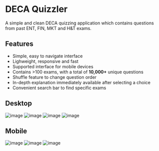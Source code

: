 # DECA Quizzler
A simple and clean DECA quizzing application which contains questions from past ENT, FIN, MKT and H&T exams. 

## Features
- Simple, easy to navigate interface
- Lighweight, responsive and fast
- Supported interface for mobile devices
- Contains >100 exams, with a total of **10,000+** unique questions
- Shuffle feature to change question order
- In-depth explanation immediately available after selecting a choice
- Convenient search bar to find specific exams

## Desktop
![image](https://github.com/user-attachments/assets/474563fb-571f-4ecc-b7fe-4003f0ae3529)
![image](https://github.com/user-attachments/assets/9cb20880-ef14-42ab-b11b-689fad931c8b)
![image](https://github.com/user-attachments/assets/93144972-9781-45a6-8551-69eb44ccc5e7)
![image](https://github.com/user-attachments/assets/b25e71f6-5b30-4ffe-8780-907c77928cc6)

## Mobile
![image](https://github.com/user-attachments/assets/8ed4cc8c-ddc7-44fc-a463-8defa3344861)
![image](https://github.com/user-attachments/assets/3acb1181-412e-46e8-a45a-13dc02cea2cf)
![image](https://github.com/user-attachments/assets/4af2d3b1-d553-4d9b-839f-5bc9bbdc8b3c)

